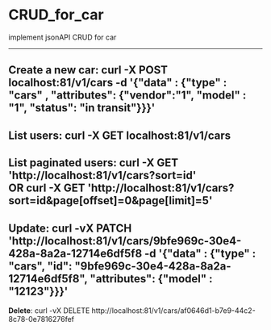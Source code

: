 # CRUD_for_car
implement jsonAPI CRUD for car

---
**Create a new car**:
	curl -X POST localhost:81/v1/cars -d '{"data" : {"type" : "cars" , "attributes": {"vendor":"1", "model" : "1", "status": "in transit"}}}'
---	
**List users**:
	curl -X GET localhost:81/v1/cars
---	
**List paginated users**:
	curl -X GET 'http://localhost:81/v1/cars?sort=id'	
OR
	curl -X GET 'http://localhost:81/v1/cars?sort=id&page[offset]=0&page[limit]=5'
---
**Update**:
	curl -vX PATCH 'http://localhost:81/v1/cars/9bfe969c-30e4-428a-8a2a-12714e6df5f8 -d '{"data" : {"type" : "cars", "id": "9bfe969c-30e4-428a-8a2a-12714e6df5f8", "attributes": {"model" : "12123"}}}'
---
**Delete**:
	curl -vX DELETE http://localhost:81/v1/cars/af0646d1-b7e9-44c2-8c78-0e7816276fef
